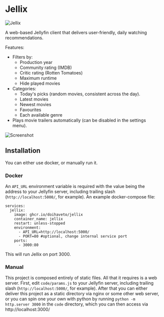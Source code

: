 # Jellix
![Jellix](https://i.imgur.com/vHJc5xO.png)

A web-based Jellyfin client that delivers user-friendly, daily watching recommendations.

Features:
- Filters by:
  - Production year
  - Community rating (IMDB)
  - Critic rating (Rotten Tomatoes)
  - Maximum runtime
  - Hide played movies
- Categories:
  - Today's picks (random movies, consistent across the day).
  - Latest movies
  - Newest movies
  - Favourites
  - Each available genre
- Plays movie trailers automatically (can be disabled in the settings menu).

![Screenshot](https://i.imgur.com/wwueVA6.png)

## Installation
You can either use docker, or manually run it.

### Docker
An `API_URL` environment variable is required with the value being the address to your Jellyfin server, including trailing slash (`http://localhost:5000/`, for example).
An example docker-compose file:
```
services:
  jellix:
    image: ghcr.io/doihaveto/jellix
    container_name: jellix
    restart: unless-stopped 
    environment:
      - API_URL=http://localhost:5000/
      - PORT=80 #optional, change internal service port
    ports:
      - 3000:80
```

This will run Jellix on port 3000.

### Manual
This project is composed entirely of static files. All that it requires is a web server. First, edit `code/params.js` to your Jellyfin server, including trailing slash (`http://localhost:5000/`, for example). After that you can either deliver this project as a static directory via nginx or some other web server, or you can spin one your own with python by running `python -m http.server 3000` in the `code` directory, which you can then access via http://localhost:3000/
